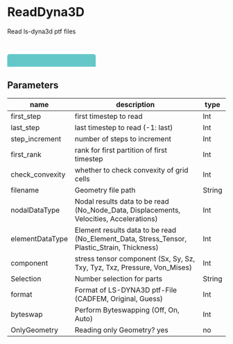 
# ReadDyna3D
Read ls-dyna3d ptf files

<svg width="2040.0" height="240" >
<style>.text { font: normal 24.0px sans-serif;}tspan{ font: italic 24.0px sans-serif;}.moduleName{ font: italic 30px sans-serif;}</style>
<rect x="0" y="30" width="204.0" height="90" rx="5" ry="5" style="fill:#64c8c8ff;" />
<rect x="6.0" y="90" width="30" height="30" rx="0" ry="0" style="fill:#c8c81eff;" >
<title>grid_out</title></rect>
<rect x="21.0" y="120" width="1.0" height="90" rx="0" ry="0" style="fill:#000000;" />
<rect x="21.0" y="210" width="30" height="1.0" rx="0" ry="0" style="fill:#000000;" />
<text x="57.0" y="213.0" class="text" >grid<tspan> (grid_out)</tspan></text>
<rect x="42.0" y="90" width="30" height="30" rx="0" ry="0" style="fill:#c8c81eff;" >
<title>data1_out</title></rect>
<rect x="57.0" y="120" width="1.0" height="60" rx="0" ry="0" style="fill:#000000;" />
<rect x="57.0" y="180" width="30" height="1.0" rx="0" ry="0" style="fill:#000000;" />
<text x="93.0" y="183.0" class="text" >vector data<tspan> (data1_out)</tspan></text>
<rect x="78.0" y="90" width="30" height="30" rx="0" ry="0" style="fill:#c8c81eff;" >
<title>data2_out</title></rect>
<rect x="93.0" y="120" width="1.0" height="30" rx="0" ry="0" style="fill:#000000;" />
<rect x="93.0" y="150" width="30" height="1.0" rx="0" ry="0" style="fill:#000000;" />
<text x="129.0" y="153.0" class="text" >scalar data<tspan> (data2_out)</tspan></text>
<text x="6.0" y="85.5" class="moduleName" >ReadDyna3D</text></svg>

## Parameters
|name|description|type|
|-|-|-|
|first_step|first timestep to read|Int|
|last_step|last timestep to read (-1: last)|Int|
|step_increment|number of steps to increment|Int|
|first_rank|rank for first partition of first timestep|Int|
|check_convexity|whether to check convexity of grid cells|Int|
|filename|Geometry file path|String|
|nodalDataType|Nodal results data to be read (No_Node_Data, Displacements, Velocities, Accelerations)|Int|
|elementDataType|Element results data to be read (No_Element_Data, Stress_Tensor, Plastic_Strain, Thickness)|Int|
|component|stress tensor component (Sx, Sy, Sz, Txy, Tyz, Txz, Pressure, Von_Mises)|Int|
|Selection|Number selection for parts|String|
|format|Format of LS-DYNA3D ptf-File (CADFEM, Original, Guess)|Int|
|byteswap|Perform Byteswapping (Off, On, Auto)|Int|
|OnlyGeometry|Reading only Geometry? yes|no|Int|

